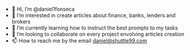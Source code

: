 - 👋 Hi, I’m @daniel1fonseca
- 👀 I’m interested in create articles about finance, banks, lenders and brokers
- 🌱 I’m currently learning how to instruct the best prompts to my tasks
- 💞️ I’m looking to collaborate on every project envolving articles creation
- 📫 How to reach me by the email daniel@shuttle99.com

<!---
daniel1fonseca/daniel1fonseca is a ✨ special ✨ repository because its `README.md` (this file) appears on your GitHub profile.
You can click the Preview link to take a look at your changes.
--->
